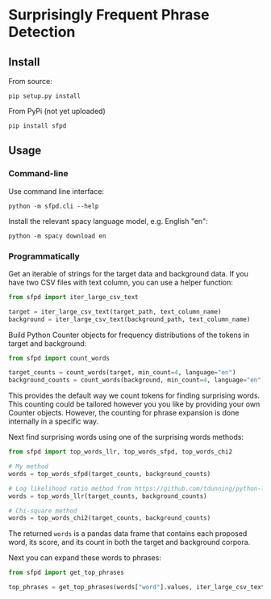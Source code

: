 # Surprisingly Frequent Phrase Detection

## Install

From source:

`pip setup.py install`

From PyPi (not yet uploaded)

`pip install sfpd`

## Usage

### Command-line

Use command line interface:

`python -m sfpd.cli --help`

Install the relevant spacy language model, e.g. English "en":

`python -m spacy download en`

### Programmatically

Get an iterable of strings for the target data and background data. If you have two CSV files with text column, 
you can use a helper function:

```python
from sfpd import iter_large_csv_text

target = iter_large_csv_text(target_path, text_column_name)
background = iter_large_csv_text(background_path, text_column_name)
```

Build Python Counter objects for frequency distributions of the tokens in target and background:

```python
from sfpd import count_words

target_counts = count_words(target, min_count=4, language="en")
background_counts = count_words(background, min_count=4, language="en")
```

This provides the default way we count tokens for finding surprising words. This counting could be tailored however you 
you like by providing your own Counter objects. However, the counting for phrase expansion is done internally in a 
specific way.

Next find surprising words using one of the surprising words methods:

```python
from sfpd import top_words_llr, top_words_sfpd, top_words_chi2

# My method 
words = top_words_sfpd(target_counts, background_counts)

# Log likelihood ratio method from https://github.com/tdunning/python-llr
words = top_words_llr(target_counts, background_counts)

# Chi-square method
words = top_words_chi2(target_counts, background_counts)
```

The returned `words` is a pandas data frame that contains each proposed word, its score, and its count in both the 
target and background corpora.

Next you can expand these words to phrases:

```python
from sfpd import get_top_phrases

top_phrases = get_top_phrases(words["word"].values, iter_large_csv_text(target_path, text_column_name))
```
